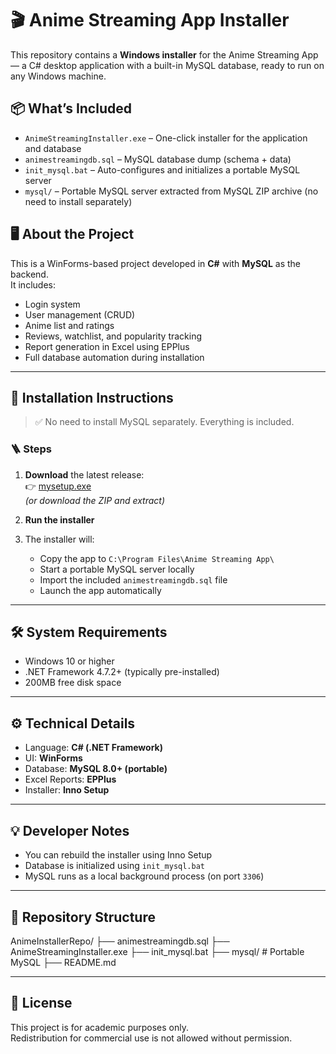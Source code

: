 # 🎬 Anime Streaming App Installer

This repository contains a **Windows installer** for the Anime Streaming App — a C# desktop application with a built-in MySQL database, ready to run on any Windows machine.

## 📦 What’s Included

- `AnimeStreamingInstaller.exe` – One-click installer for the application and database
- `animestreamingdb.sql` – MySQL database dump (schema + data)
- `init_mysql.bat` – Auto-configures and initializes a portable MySQL server
- `mysql/` – Portable MySQL server extracted from MySQL ZIP archive (no need to install separately)

## 🖥 About the Project

This is a WinForms-based project developed in **C#** with **MySQL** as the backend.  
It includes:
- Login system
- User management (CRUD)
- Anime list and ratings
- Reviews, watchlist, and popularity tracking
- Report generation in Excel using EPPlus
- Full database automation during installation

---

## 🚀 Installation Instructions

> ✅ No need to install MySQL separately. Everything is included.

### 🪜 Steps

1. **Download** the latest release:  
   👉 [mysetup.exe](./mysetup.exe)  
   _(or download the ZIP and extract)_

2. **Run the installer**

3. The installer will:
   - Copy the app to `C:\Program Files\Anime Streaming App\`
   - Start a portable MySQL server locally
   - Import the included `animestreamingdb.sql` file
   - Launch the app automatically

---

## 🛠 System Requirements

- Windows 10 or higher
- .NET Framework 4.7.2+ (typically pre-installed)
- 200MB free disk space

---

## ⚙️ Technical Details

- Language: **C# (.NET Framework)**
- UI: **WinForms**
- Database: **MySQL 8.0+ (portable)**
- Excel Reports: **EPPlus**
- Installer: **Inno Setup**

---

## 💡 Developer Notes

- You can rebuild the installer using Inno Setup
- Database is initialized using `init_mysql.bat`
- MySQL runs as a local background process (on port `3306`)

---

## 📁 Repository Structure

AnimeInstallerRepo/
├── animestreamingdb.sql
├── AnimeStreamingInstaller.exe
├── init_mysql.bat
├── mysql/ # Portable MySQL
├── README.md

---

## 📜 License

This project is for academic purposes only.  
Redistribution for commercial use is not allowed without permission.
